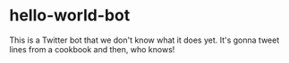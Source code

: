 # hello-world-bot
This is a Twitter bot that we don't know what it does yet.
It's gonna tweet lines from a cookbook and then, who knows!
